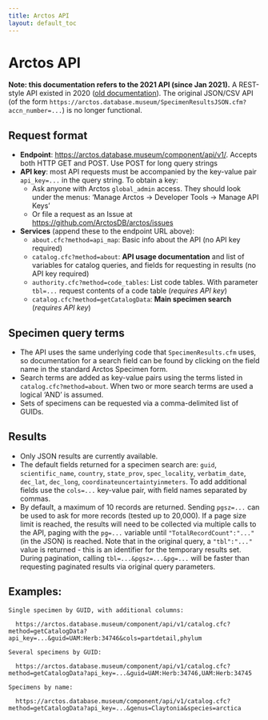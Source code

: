 ```yaml
---
title: Arctos API
layout: default_toc
---
```


# Arctos API

**Note: this documentation refers to the 2021 API (since Jan 2021).**
A REST-style API existed in 2020 ([old documentation][1]).  The
original JSON/CSV API (of the form
`https://arctos.database.museum/SpecimenResultsJSON.cfm?accn_number=...`)
is no longer functional.

## Request format

 * **Endpoint**: <https://arctos.database.museum/component/api/v1/>.
   Accepts both HTTP GET and POST. Use POST for long query strings
 * **API key**: most API requests must be accompanied by the key-value
   pair `api_key=...` in the query string. To obtain a key:
     * Ask anyone with Arctos `global_admin` access. They should look
       under the menus: ‘Manage Arctos -> Developer Tools -> Manage
       API Keys’
     * Or file a request as an Issue at
       <https://github.com/ArctosDB/arctos/issues>
 * **Services** (append these to the endpoint URL above):
    * `about.cfc?method=api_map`: Basic info about the API (no API key required)
    * `catalog.cfc?method=about`: **API usage documentation** and list of 
       variables for catalog queries, and fields for requesting in results (no
       API key required)
    * `authority.cfc?method=code_tables`: List code tables. With parameter 
      `tbl=...` request contents of a code table (_requires API key_)
    * `catalog.cfc?method=getCatalogData`: **Main specimen search**
      (_requires API key_)

## Specimen query terms

 * The API uses the same underlying code that `SpecimenResults.cfm` uses, so
   documentation for a search field can be found by clicking on the
   field name in the standard Arctos Specimen form.
 * Search terms are added as key-value pairs using the terms listed in
   `catalog.cfc?method=about`. When two or more search terms are used
   a logical ‘AND’ is assumed.
 * Sets of specimens can be requested via a comma-delimited list of
   GUIDs.

## Results

 * Only JSON results are currently available.  
 * The default fields returned for a specimen search are: `guid`,
   `scientific_name`, `country`, `state_prov`, `spec_locality`,
   `verbatim_date`, `dec_lat`, `dec_long`,
   `coordinateuncertaintyinmeters`. To add additional fields use the
   `cols=...` key-value pair, with field names separated by commas.
 * By default, a maximum of 10 records are returned. Sending
   `pgsz=...` can be used to ask for more records (tested up to
   20,000). If a page size limit is reached, the results will need to
   be collected via multiple calls to the API, paging with the
   `pg=...` variable until `"TotalRecordCount":"..."` (in the JSON) is
   reached. Note that in the original query, a `"tbl":"..."` value is
   returned - this is an identifier for the temporary results
   set. During pagination, calling `tbl=...&pgsz=...&pg=...` will be
   faster than requesting paginated results via original query
   parameters.

## Examples: 

```
Single specimen by GUID, with additional columns:

  https://arctos.database.museum/component/api/v1/catalog.cfc?method=getCatalogData?api_key=...&guid=UAM:Herb:34746&cols=partdetail,phylum

Several specimens by GUID:

  https://arctos.database.museum/component/api/v1/catalog.cfc?method=getCatalogData?api_key=...&guid=UAM:Herb:34746,UAM:Herb:34745

Specimens by name:

  https://arctos.database.museum/component/api/v1/catalog.cfc?method=getCatalogData?api_key=...&genus=Claytonia&species=arctica
```

[1]: https://web.archive.org/web/20200928123759/https://handbook.arctosdb.org/documentation/api.html
